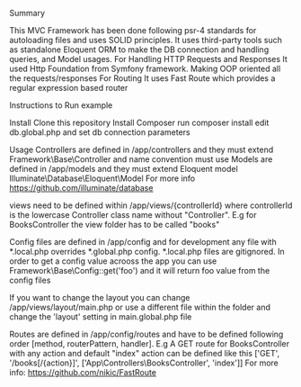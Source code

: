 Summary

This MVC Framework has been done following psr-4 standards for autoloading files and uses SOLID principles. 
It uses third-party tools such as standalone Eloquent ORM to make the DB connection and handling queries, and Model usages.
For Handling HTTP Requests and Responses It used Http Foundation from Symfony framework. Making OOP oriented all the requests/responses 
For Routing It uses Fast Route which provides a regular expression based router

Instructions to Run example

Install
Clone this repository
Install Composer
run composer install
edit db.global.php and set db connection parameters

Usage
Controllers are defined in /app/controllers and they must extend Framework\Base\Controller and name convention must use 
Models are defined in /app/models and they must extend Eloquent model Illuminate\Database\Eloquent\Model
For more info https://github.com/illuminate/database

views need to be defined within /app/views/{controllerId} where controllerId is the lowercase Controller class name without "Controller". E.g for BooksController the view folder has to be called "books"

Config files are defined in /app/config and for development any file with *.local.php overrides *.global.php config. *.local.php files are gitignored. In order to get a config value acrooss the app you can use Framework\Base\Config::get('foo') and it will return foo value from the config files

If you want to change the layout you can change /app/views/layout/main.php or use a different file within the folder and change the 'layout' setting in main.global.php file

Routes are defined in /app/config/routes and have to be defined following order [method, routerPattern, handler]. E.g A GET route for BooksController with any action and default "index" action can be defined like this ['GET', '/books[/{action}]', ['App\Controllers\BooksController', 'index']]
For more info: https://github.com/nikic/FastRoute

